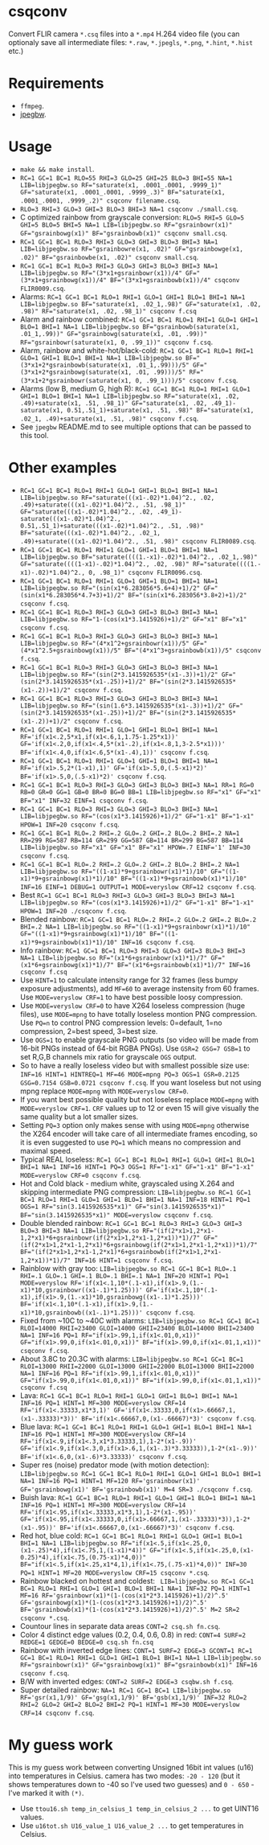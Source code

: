 # csqconv

Convert FLIR camera `*.csq` files into a `*.mp4` H.264 video file (you can optionaly save all intermediate files: `*.raw`, `*.jpegls`, `*.png`, `*.hint`, `*.hist` etc.)

# Requirements

- `ffmpeg`.
- [jpegbw](https://github.com/lukaszgryglicki/jpegbw).

# Usage

- `make && make install`.
- `RC=1 GC=1 BC=1 RLO=55 RHI=3 GLO=25 GHI=25 BLO=3 BHI=55 NA=1 LIB=libjpegbw.so RF="saturate(x1, .0001_.0001, .9999_1)" GF="saturate(x1, .0001_.0001, .9999_.3)" BF="saturate(x1, .0001_.0001, .9999_.2)" csqconv filename.csq`.
- `RLO=3 RHI=3 GLO=3 GHI=3 BLO=3 BHI=3 NA=1 csqconv ./small.csq`.
- C optimized rainbow from grayscale conversion: `RLO=5 RHI=5 GLO=5 GHI=5 BLO=5 BHI=5 NA=1 LIB=libjpegbw.so RF="gsrainbowr(x1)" GF="gsrainbowg(x1)" BF="gsrainbowb(x1)" csqconv small.csq`.
- `RC=1 GC=1 BC=1 RLO=3 RHI=3 GLO=3 GHI=3 BLO=3 BHI=3 NA=1 LIB=libjpegbw.so RF="gsrainbowre(x1, .02)" GF="gsrainbowge(x1, .02)" BF="gsrainbowbe(x1, .02)" csqconv small.csq`.
- `RC=1 GC=1 BC=1 RLO=3 RHI=3 GLO=3 GHI=3 BLO=3 BHI=3 NA=1 LIB=libjpegbw.so RF="(3*x1+gsrainbowr(x1))/4" GF="(3*x1+gsrainbowg(x1))/4" BF="(3*x1+gsrainbowb(x1))/4" csqconv FLIR0009.csq`.
- Alarms: `RC=1 GC=1 BC=1 RLO=1 RHI=1 GLO=1 GHI=1 BLO=1 BHI=1 NA=1 LIB=libjpegbw.so BF="saturate(x1, .02_1,.98)" GF="saturate(x1, .02, .98)" RF="saturate(x1, .02, .98_1)" csqconv f.csq`
- Alarm and rainbow combined: `RC=1 GC=1 BC=1 RLO=1 RHI=1 GLO=1 GHI=1 BLO=1 BHI=1 NA=1 LIB=libjpegbw.so BF="gsrainbowb(saturate(x1, .01_1,.99))" GF="gsrainbowg(saturate(x1, .01, .99))" RF="gsrainbowr(saturate(x1, 0, .99_1))" csqconv f.csq`.
- Alarm, rainbow and white-hot/black-cold: `RC=1 GC=1 BC=1 RLO=1 RHI=1 GLO=1 GHI=1 BLO=1 BHI=1 NA=1 LIB=libjpegbw.so BF="(3*x1+2*gsrainbowb(saturate(x1, .01_1,.99)))/5" GF="(3*x1+2*gsrainbowg(saturate(x1, .01, .99)))/5" RF="(3*x1+2*gsrainbowr(saturate(x1, 0, .99_1)))/5" csqconv f.csq`.
- Alarms (low B, medium G, high R): `RC=1 GC=1 BC=1 RLO=1 RHI=1 GLO=1 GHI=1 BLO=1 BHI=1 NA=1 LIB=libjpegbw.so RF="saturate(x1, .02, .49)+saturate(x1, .51, .98_1)" GF="saturate(x1, .02, .49_1)-saturate(x1, 0.51,.51_1)+saturate(x1, .51, .98)" BF="saturate(x1, .02_1, .49)+saturate(x1, .51, .98)" csqconv f.csq`.
- See `jpegbw` README.md to see multiple options that can be passed to this tool.

# Other examples

- `RC=1 GC=1 BC=1 RLO=1 RHI=1 GLO=1 GHI=1 BLO=1 BHI=1 NA=1 LIB=libjpegbw.so RF="saturate(((x1-.02)*1.04)^2., .02, .49)+saturate(((x1-.02)*1.04)^2., .51, .98_1)" GF="saturate(((x1-.02)*1.04)^2., .02, .49_1)-saturate(((x1-.02)*1.04)^2., 0.51,.51_1)+saturate(((x1-.02)*1.04)^2., .51, .98)" BF="saturate(((x1-.02)*1.04)^2., .02_1, .49)+saturate(((x1-.02)*1.04)^2., .51, .98)" csqconv FLIR0089.csq`.
- `RC=1 GC=1 BC=1 RLO=1 RHI=1 GLO=1 GHI=1 BLO=1 BHI=1 NA=1 LIB=libjpegbw.so BF="saturate((((1.-x1)-.02)*1.04)^2., .02_1,.98)" GF="saturate((((1-x1)-.02)*1.04)^2., .02, .98)" RF="saturate((((1.-x1)-.02)*1.04)^2., 0, .98_1)" csqconv FLIR0096.csq`.
- `RC=1 GC=1 BC=1 RLO=1 RHI=1 GLO=1 GHI=1 BLO=1 BHI=1 NA=1 LIB=libjpegbw.so RF="(sin(x1*6.283056*5.6+4)+1)/2" GF="(sin(x1*6.283056*4.7+3)+1)/2" BF="(sin(x1*6.283056*3.8+2)+1)/2" csqconv f.csq`.
- `RC=1 GC=1 BC=1 RLO=3 RHI=3 GLO=3 GHI=3 BLO=3 BHI=3 NA=1 LIB=libjpegbw.so RF="1-(cos(x1*3.1415926)+1)/2" GF="x1" BF="x1" csqconv f.csq`.
- `RC=1 GC=1 BC=1 RLO=3 RHI=3 GLO=3 GHI=3 BLO=3 BHI=3 NA=1 LIB=libjpegbw.so RF="(4*x1^2+gsrainbowr(x1))/5" GF="(4*x1^2.5+gsrainbowg(x1))/5" BF="(4*x1^3+gsrainbowb(x1))/5" csqconv f.csq`.
- `RC=1 GC=1 BC=1 RLO=3 RHI=3 GLO=3 GHI=3 BLO=3 BHI=3 NA=1 LIB=libjpegbw.so RF="(sin(2*3.1415926535*(x1-.3))+1)/2" GF="(sin(2*3.1415926535*(x1-.25))+1)/2" BF="(sin(2*3.1415926535*(x1-.2))+1)/2" csqconv f.csq`.
- `RC=1 GC=1 BC=1 RLO=3 RHI=3 GLO=3 GHI=3 BLO=3 BHI=3 NA=1 LIB=libjpegbw.so RF="(sin(1.6*3.1415926535*(x1-.3))+1)/2" GF="(sin(2*3.1415926535*(x1-.25))+1)/2" BF="(sin(2*3.1415926535*(x1-.2))+1)/2" csqconv f.csq`.
- `RC=1 GC=1 BC=1 RLO=1 RHI=1 GLO=1 GHI=1 BLO=1 BHI=1 NA=1 RF='if(x1<.2,5*x1,if(x1<.6,1,1.75-1.25*x1))' GF='if(x1<.2,0,if(x1<.4,5*(x1-.2),if(x1<.8,1,3-2.5*x1)))' BF='if(x1<.4,0,if(x1<.6,5*(x1-.4),1))' csqconv f.csq`.
- `RC=1 GC=1 BC=1 RLO=1 RHI=1 GLO=1 GHI=1 BLO=1 BHI=1 NA=1 RF='if(x1>.5,2*(1-x1),1)' GF='if(x1>.5,0,(.5-x1)*2)' BF='if(x1>.5,0,(.5-x1)*2)' csqconv f.csq`.
- `RC=1 GC=1 BC=1 RLO=3 RHI=3 GLO=3 GHI=3 BLO=3 BHI=3 NA=1 RR=1 RG=0 RB=0 GR=0 GG=1 GB=0 BR=0 BG=0 BB=1 LIB=libjpegbw.so RF="x1" GF="x1" BF="x1" INF=32 EINF=1 csqconv f.csq`.
- `RC=1 GC=1 BC=1 RLO=3 RHI=3 GLO=3 GHI=3 BLO=3 BHI=3 NA=1 LIB=libjpegbw.so RF="(cos(x1*3.1415926)+1)/2" GF="1-x1" BF="1-x1" HPOW=1 INF=20 csqconv f.csq`.
- `RC=1 GC=1 BC=1 RLO=.2 RHI=.2 GLO=.2 GHI=.2 BLO=.2 BHI=.2 NA=1 RR=299 RG=587 RB=114 GR=299 GG=587 GB=114 BR=299 BG=587 BB=114 LIB=libjpegbw.so RF="x1" GF="x1" BF="x1" HPOW=.7 EINF='1' INF=30 csqconv f.csq`.
- `RC=1 GC=1 BC=1 RLO=.2 RHI=.2 GLO=.2 GHI=.2 BLO=.2 BHI=.2 NA=1 LIB=libjpegbw.so RF="((1-x1)*9+gsrainbowr(x1)*1)/10" GF="((1-x1)*9+gsrainbowg(x1)*1)/10" BF="((1-x1)*9+gsrainbowb(x1)*1)/10" INF=16 EINF=1 DEBUG=1 OUTPUT=1 MODE=veryslow CRF=12 csqconv f.csq`.
- Best `RC=1 GC=1 BC=1 RLO=3 RHI=3 GLO=3 GHI=3 BLO=3 BHI=3 NA=1 LIB=libjpegbw.so RF="(cos(x1*3.1415926)+1)/2" GF="1-x1" BF="1-x1" HPOW=1 INF=20 ./csqconv f.csq`.
- Blended rainbow: `RC=1 GC=1 BC=1 RLO=.2 RHI=.2 GLO=.2 GHI=.2 BLO=.2 BHI=.2 NA=1 LIB=libjpegbw.so RF="((1-x1)*9+gsrainbowr(x1)*1)/10" GF="((1-x1)*9+gsrainbowg(x1)*1)/10" BF="((1-x1)*9+gsrainbowb(x1)*1)/10" INF=16 csqconv f.csq`.
- Info rainbow: `RC=1 GC=1 BC=1 RLO=3 RHI=3 GLO=3 GHI=3 BLO=3 BHI=3 NA=1 LIB=libjpegbw.so RF="(x1*6+gsrainbowr(x1)*1)/7" GF="(x1*6+gsrainbowg(x1)*1)/7" BF="(x1*6+gsrainbowb(x1)*1)/7" INF=16 csqconv f.csq`
- Use `HINT=1` to calculate intensity range for 32 frames (less bumpy exposure adjustments), add `MF=60` to average instensity from 60 frames. Use `MODE=veryslow CRF=1` to have best possible loosy compression.
- Use `MODE=veryslow CRF=0` to have X264 loseless compression (huge files), use `MODE=mpng` to have totally loseless montion PNG compression. Use `PQ=n` to control PNG compression levels: 0=default, 1=no compression, 2=best speed, 3=best size.
- Use `OGS=1` to enable grayscale PNG outputs (so video will be made from 16-bit PNGs instead of 64-bit RGBA PNGs). Use `GSR=2 GSG=7 GSB=1` to set R,G,B channels mix ratio for grayscale `OGS` output.
- So to have a really loseless video but with smallest possible size use: `INF=16 HINT=1 HINTREQ=1 MF=46 MODE=mpng PQ=3 OGS=1 GSR=0.2125 GSG=0.7154 GSB=0.0721 csqconv f.csq`. If you want loseless but not using mpng replace `MODE=mpng` with `MODE=veryslow CRF=0`.
- If you want best possible quality but not loseless replace `MODE=mpng` with `MODE=veryslow CRF=1`. `CRF` values up to 12 or even 15 will give visually the same quality but a lot smaller sizes.
- Setting `PQ=3` option only makes sense with using `MODE=mpng` otherwise the X264 encoder will take care of all intermediate frames encoding, so it is even suggested to use `PQ=1` which means no compression and maximal speed.
- Typical REAL loseless: `RC=1 GC=1 BC=1 RLO=1 RHI=1 GLO=1 GHI=1 BLO=1 BHI=1 NA=1 INF=16 HINT=1 PQ=3 OGS=1 RF="1-x1" GF="1-x1" BF="1-x1" MODE=veryslow CRF=0 csqconv f.csq`.
- Hot and Cold black - medium white, grayscaled using X.264 and skipping intermediate PNG compression: `LIB=libjpegbw.so RC=1 GC=1 BC=1 RLO=1 RHI=1 GLO=1 GHI=1 BLO=1 BHI=1 NA=1 INF=18 HINT=1 PQ=1 OGS=1 RF="sin(3.1415926535*x1)" GF="sin(3.1415926535*x1)" BF="sin(3.1415926535*x1)" MODE=veryslow csqconv f.csq`.
- Double blended rainbow: `RC=1 GC=1 BC=1 RLO=3 RHI=3 GLO=3 GHI=3 BLO=3 BHI=3 NA=1 LIB=libjpegbw.so RF="(if(2*x1>1,2*x1-1,2*x1)*6+gsrainbowr(if(2*x1>1,2*x1-1,2*x1))*1)/7" GF="(if(2*x1>1,2*x1-1,2*x1)*6+gsrainbowg(if(2*x1>1,2*x1-1,2*x1))*1)/7" BF="(if(2*x1>1,2*x1-1,2*x1)*6+gsrainbowb(if(2*x1>1,2*x1-1,2*x1))*1)/7" INF=16 HINT=1 csqconv f.csq`.
- Rainblow with gray too: `LIB=libjpegbw.so RC=1 GC=1 BC=1 RLO=.1 RHI=.1 GLO=.1 GHI=.1 BLO=.1 BHI=.1 NA=1 INF=20 HINT=1 PQ=1 MODE=veryslow RF='if(x1<.1,10*(.1-x1),if(x1>.9,(1.-x1)*10,gsrainbowr((x1-.1)*1.25)))' GF='if(x1<.1,10*(.1-x1),if(x1>.9,(1.-x1)*10,gsrainbowg((x1-.1)*1.25)))' BF='if(x1<.1,10*(.1-x1),if(x1>.9,(1.-x1)*10,gsrainbowb((x1-.1)*1.25)))' csqconv f.csq`.
- Fixed from ~10C to ~40C with alarms: `LIB=libjpegbw.so RC=1 GC=1 BC=1 RLOI=14000 RHII=23400 GLOI=14000 GHII=23400 BLOI=14000 BHII=23400 NA=1 INF=16 PQ=1 RF="if(x1>.99,1,if(x1<.01,0,x1))" GF="if(x1>.99,0,if(x1<.01,0,x1))" BF="if(x1>.99,0,if(x1<.01,1,x1))" csqconv f.csq`.
- About 3.8C to 20.3C with alarms: `LIB=libjpegbw.so RC=1 GC=1 BC=1 RLOI=13000 RHII=22000 GLOI=13000 GHII=22000 BLOI=13000 BHII=22000 NA=1 INF=16 PQ=1 RF="if(x1>.99,1,if(x1<.01,0,x1))" GF="if(x1>.99,0,if(x1<.01,0,x1))" BF="if(x1>.99,0,if(x1<.01,1,x1))" csqconv f.csq`
- Lava: `RC=1 GC=1 BC=1 RLO=1 RHI=1 GLO=1 GHI=1 BLO=1 BHI=1 NA=1 INF=16 PQ=1 HINT=1 MF=300 MODE=veryslow CRF=14 RF='if(x1<.33333,x1*3,1)' GF='if(x1<.33333,0,if(x1>.66667,1,(x1-.33333)*3))' BF='if(x1<.66667,0,(x1-.66667)*3)' csqconv f.csq`.
- Blue lava: `RC=1 GC=1 BC=1 RLO=1 RHI=1 GLO=1 GHI=1 BLO=1 BHI=1 NA=1 INF=16 PQ=1 HINT=1 MF=300 MODE=veryslow CRF=14 RF='if(x1<.9,if(x1<.3,x1*3.33333,1),1-2*(x1-.9))' GF='if(x1<.9,if(x1<.3,0,if(x1>.6,1,(x1-.3)*3.33333)),1-2*(x1-.9))' BF='if(x1<.6,0,(x1-.6)*3.33333)' csqconv f.csq`.
- Super res (noise) predator mode (with motion detection): `LIB=libjpegbw.so RC=1 GC=1 BC=1 RLO=1 RHI=1 GLO=1 GHI=1 BLO=1 BHI=1 NA=1 INF=16 PQ=1 HINT=1 MF=120 RF='gsrainbowr(x1)' GF='gsrainbowg(x1)' BF='gsrainbowb(x1)' M=4 SR=3 ./csqconv f.csq`.
- Buish lava: `RC=1 GC=1 BC=1 RLO=1 RHI=1 GLO=1 GHI=1 BLO=1 BHI=1 NA=1 INF=16 PQ=1 HINT=1 MF=300 MODE=veryslow CRF=14 RF='if(x1<.95,if(x1<.33333,x1*3,1),1-2*(x1-.95))' GF='if(x1<.95,if(x1<.33333,0,if(x1>.66667,1,(x1-.33333)*3)),1-2*(x1-.95))' BF='if(x1<.66667,0,(x1-.66667)*3)' csqconv f.csq`.
- Red hot, blue cold: `RC=1 GC=1 BC=1 RLO=1 RHI=1 GLO=1 GHI=1 BLO=1 BHI=1 NA=1 LIB=libjpegbw.so RF="if(x1<.5,if(x1<.25,0,(x1-.25)*4),if(x1<.75,1,(1-x1)*4))" GF="if(x1<.5,if(x1<.25,0,(x1-0.25)*4),if(x1<.75,(0.75-x1)*4,0))" BF="if(x1<.5,if(x1<.25,x1*4,1),if(x1<.75,(.75-x1)*4,0))" INF=30 PQ=1 HINT=1 MF=20 MODE=veryslow CRF=15 csqconv *.csq`.
- Rainbow blacked on hottest and coldest: ` LIB=libjpegbw.so RC=1 GC=1 BC=1 RLO=1 RHI=1 GLO=1 GHI=1 BLO=1 BHI=1 NA=1 INF=32 PQ=1 HINT=1 MF=16 RF='gsrainbowr(x1)*(1-(cos(x1*2*3.1415926)+1)/2)^.5' GF='gsrainbowg(x1)*(1-(cos(x1*2*3.1415926)+1)/2)^.5' BF='gsrainbowb(x1)*(1-(cos(x1*2*3.1415926)+1)/2)^.5' M=2 SR=2 csqconv *.csq`.
- Countour lines in separate data areas `CONT=2 csq.sh fn.csq`.
- Color 4 distinct edge values (0.2, 0.4, 0.6, 0.8) in red: `CONT=4 SURF=2 REDGE=1 GEDGE=0 BEDGE=0 csq.sh fn.csq`
- Rainbow with inverted edge lines: `CONT=1 SURF=2 EDGE=3 GCONT=1 RC=1 GC=1 BC=1 RLO=1 RHI=1 GLO=1 GHI=1 BLO=1 BHI=1 NA=1 LIB=libjpegbw.so RF="gsrainbowr(x1)" GF="gsrainbowg(x1)" BF="gsrainbowb(x1)" INF=16 csqconv f.csq`.
- B/W with inverted edges: `CONT=2 SURF=2 EDGE=3 csqbw.sh f.csq`.
- Super detailed rainbow: `NA=1 RC=1 GC=1 BC=1 LIB=libjpegbw.so RF='gsr(x1,1/9)' GF='gsg(x1,1/9)' BF='gsb(x1,1/9)' INF=32 RLO=2 RHI=2 GLO=2 GHI=2 BLO=2 BHI=2 PQ=1 HINT=1 MF=30 MODE=veryslow CRF=14 csqconv f.csq`.

# My guess work

This is my guess work between converting Unsigned 16bit int values (u16) into temperatures in Celsius. camera has two modes: `-20 - 120` (but it shows temperatures down to -40 so I've used two guesses) and `0 - 650` - I've marked it with `(*)`.
- Use `ttou16.sh temp_in_celsius_1 temp_in_celsius_2 ...` to get UINT16 values.
- Use `u16tot.sh U16_value_1 U16_value_2 ...` to get temperatures in Celsius.
